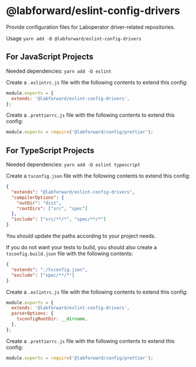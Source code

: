 # @labforward/eslint-config-drivers

Provide configuration files for Laboperator driver-related repositories.

Usage `yarn add -D @labforward/eslint-config-drivers`

## For JavaScript Projects

Needed dependencies: `yarn add -D eslint`

Create a `.eslintrc.js` file with the following contents to extend this config:

```javascript
module.exports = {
  extends: '@labforward/eslint-config-drivers',
};
```

Create a `.prettierrc.js` file with the following contents to extend this config:

```javascript
module.exports = require('@labforward/config/prettier');
```

## For TypeScript Projects

Needed dependencies: `yarn add -D eslint typescript`

Create a `tsconfig.json` file with the following contents to extend this config:

```json
{
  "extends": "@labforward/eslint-config-drivers",
  "compilerOptions": {
    "outDir": "dist",
    "rootDirs": ["src", "spec"]
  },
  "include": ["src/**/*", "spec/**/*"]
}
```

You should update the paths according to your project needs.

If you do not want your tests to build, you should also create a `tsconfig.build.json` file with the following contents:

```json
{
  "extends": "./tsconfig.json",
  "exclude": ["spec/**/*"]
}
```

Create a `.eslintrc.js` file with the following contents to extend this config:

```javascript
module.exports = {
  extends: '@labforward/eslint-config-drivers',
  parserOptions: {
    tsconfigRootDir: __dirname,
  },
};
```

Create a `.prettierrc.js` file with the following contents to extend this config:

```javascript
module.exports = require('@labforward/config/prettier');
```
